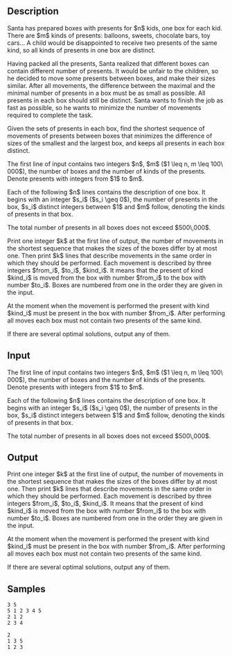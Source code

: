 ## Description

<div><p>Santa has prepared boxes with presents for $n$ kids, one box for each kid. There are $m$ kinds of presents: balloons, sweets, chocolate bars, toy cars... A child would be disappointed to receive two presents of the same kind, so all kinds of presents in one box are distinct.</p><p>Having packed all the presents, Santa realized that different boxes can contain different number of presents. It would be unfair to the children, so he decided to move some presents between boxes, and make their sizes similar. After all movements, the difference between the maximal and the minimal number of presents in a box must be as small as possible. All presents in each box should still be distinct. Santa wants to finish the job as fast as possible, so he wants to minimize the number of movements required to complete the task.</p><p>Given the sets of presents in each box, find the shortest sequence of movements of presents between boxes that minimizes the difference of sizes of the smallest and the largest box, and keeps all presents in each box distinct.</p></div><div class="input-specification"><p>The first line of input contains two integers $n$, $m$ ($1 \leq n, m \leq 100\ 000$), the number of boxes and the number of kinds of the presents. Denote presents with integers from $1$ to $m$.</p><p>Each of the following $n$ lines contains the description of one box. It begins with an integer $s_i$ ($s_i \geq 0$), the number of presents in the box, $s_i$ distinct integers between $1$ and $m$ follow, denoting the kinds of presents in that box.</p><p>The total number of presents in all boxes does not exceed $500\,000$.</p></div><div class="output-specification"><p>Print one integer $k$ at the first line of output, the number of movements in the shortest sequence that makes the sizes of the boxes differ by at most one. Then print $k$ lines that describe movements in the same order in which they should be performed. Each movement is described by three integers $from_i$, $to_i$, $kind_i$. It means that the present of kind $kind_i$ is moved from the box with number $from_i$ to the box with number $to_i$. Boxes are numbered from one in the order they are given in the input.</p><p>At the moment when the movement is performed the present with kind $kind_i$ must be present in the box with number $from_i$. After performing all moves each box must not contain two presents of the same kind.</p><p>If there are several optimal solutions, output any of them.</p></div>

## Input

<p>The first line of input contains two integers $n$, $m$ ($1 \leq n, m \leq 100\ 000$), the number of boxes and the number of kinds of the presents. Denote presents with integers from $1$ to $m$.</p><p>Each of the following $n$ lines contains the description of one box. It begins with an integer $s_i$ ($s_i \geq 0$), the number of presents in the box, $s_i$ distinct integers between $1$ and $m$ follow, denoting the kinds of presents in that box.</p><p>The total number of presents in all boxes does not exceed $500\,000$.</p>

## Output

<p>Print one integer $k$ at the first line of output, the number of movements in the shortest sequence that makes the sizes of the boxes differ by at most one. Then print $k$ lines that describe movements in the same order in which they should be performed. Each movement is described by three integers $from_i$, $to_i$, $kind_i$. It means that the present of kind $kind_i$ is moved from the box with number $from_i$ to the box with number $to_i$. Boxes are numbered from one in the order they are given in the input.</p><p>At the moment when the movement is performed the present with kind $kind_i$ must be present in the box with number $from_i$. After performing all moves each box must not contain two presents of the same kind.</p><p>If there are several optimal solutions, output any of them.</p>

## Samples

```input1
3 5
5 1 2 3 4 5
2 1 2
2 3 4
```

```output1
2
1 3 5
1 2 3
```



